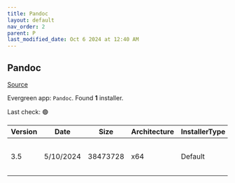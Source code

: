 ```yaml
---
title: Pandoc
layout: default
nav_order: 2
parent: P
last_modified_date: Oct 6 2024 at 12:40 AM
---
```


## Pandoc

[Source](https://pandoc.org/)

Evergreen app: `Pandoc`. Found **1** installer.

Last check: 🟢

| Version | Date      | Size     | Architecture | InstallerType | Type | URI                                                                                                                                                                    |
| ------- | --------- | -------- | ------------ | ------------- | ---- | ---------------------------------------------------------------------------------------------------------------------------------------------------------------------- |
| 3.5     | 5/10/2024 | 38473728 | x64          | Default       | msi  | [https://github.com/jgm/pandoc/releases/download/3.5/pandoc-3.5-windows-x86_64.msi](https://github.com/jgm/pandoc/releases/download/3.5/pandoc-3.5-windows-x86_64.msi) |
